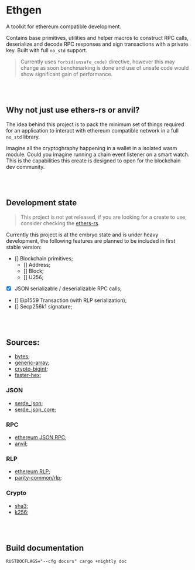 # Ethgen

A toolkit for ethereum compatible development.

Contains base primitives, utilities and helper macros to construct RPC calls,
deserialize and decode RPC responses and sign transactions with a private key.
Built with full `no_std` support.

> Currently uses `forbid(unsafe_code)` directive, however this may change as
> soon benchmarking is done and use of unsafe code would show significant gain
> of performance.

<br>
<br>

## Why not just use **ethers-rs** or **anvil**?

The idea behind this project is to pack the minimum set of things required for
an application to interact with ethereum compatible network in a full `no_std`
library.

Imagine all the cryptoghraphy happening in a wallet in a isolated wasm module.
Could you imagine running a chain event listener on a smart watch. This is the
capabilities this create is designed to open for the blockchain dev community.

<br>
<br>

## Development state

> This project is not yet released, if you are looking for a create to use,
> consider checking the [ethers-rs](https://docs.rs/ethers/latest/ethers/).

Currently this project is at the embryo state and is under heavy development,
the following features are planned to be included in first stable version:

- [] Blockchain primitives;
	- [] Address;
	- [] Block;
	- [] U256;
- [x] JSON serializable / deserializable RPC calls;
- [] Eip1559 Transaction (with RLP serialization);
- [] Secp256k1 signature;

<br>
<br>

## Sources:

- [bytes](https://docs.rs/bytes/latest/bytes/);
- [generic-array](https://docs.rs/generic-array/latest/generic_array/);
- [crypto-bigint](https://docs.rs/crypto-bigint/latest/crypto_bigint/);
- [faster-hex](https://docs.rs/faster-hex/0.8.1/faster_hex/);

### JSON

- [serde_json](https://docs.rs/serde_json/latest/serde_json/);
- [serde_json_core](https://docs.rs/serde-json-core/latest/serde_json_core/);

### RPC

- [ethereum JSON RPC](https://ethereum.org/en/developers/docs/apis/json-rpc/);
- [anvil](https://github.com/foundry-rs/foundry/blob/master/crates/anvil);

### RLP

- [ethereum RLP](https://ethereum.org/en/developers/docs/data-structures-and-encoding/rlp/);
- [parity-common/rlp](https://docs.rs/rlp/latest/rlp/);

### Crypto

- [sha3](https://docs.rs/sha3/latest/sha3/);
- [k256](https://docs.rs/k256/latest/k256/);

<br>
<br>

## Build documentation

```
RUSTDOCFLAGS="--cfg docsrs" cargo +nightly doc
```

<br>
<br>
